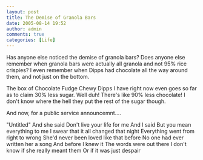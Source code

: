 ```yaml
---
layout: post
title: The Demise of Granola Bars
date: 2005-08-14 19:52
author: admin
comments: true
categories: [Life]
---
```

Has anyone else noticed the demise of granola bars?  Does anyone else remember when granola bars were actually all granola and not 95% rice crispies?  I even remember when Dipps had chocolate all the way around them, and not just on the bottom.

The box of Chocolate Fudge Chewy Dipps I have right now even goes so far as to claim 30% less sugar.  Well duh!  There&apos;s like 90% less chocolate!  I don&apos;t know where the hell they put the rest of the sugar though.

And now, for a public service announcemnt....

"Untitled"
And she said
Don&apos;t live your life for me
And I said
But you mean everything to me
I swear that it all changed that night
Everything went from right to wrong
She&apos;d never been loved like that before
No one had ever written her a song
And before I knew it
The words were out there
I don&apos;t know if she really meant them
Or if it was just despair

